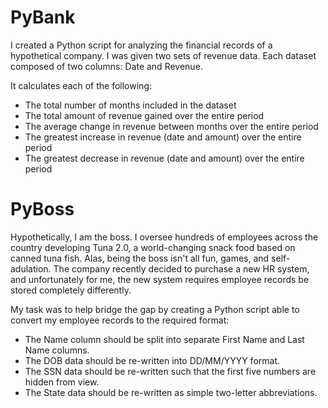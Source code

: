 # PyBank
I created a Python script for analyzing the financial records of a hypothetical company. I was given two sets of revenue data. Each dataset composed of two columns: Date and Revenue.

It calculates each of the following:
- The total number of months included in the dataset
- The total amount of revenue gained over the entire period
- The average change in revenue between months over the entire period
- The greatest increase in revenue (date and amount) over the entire period
- The greatest decrease in revenue (date and amount) over the entire period

# PyBoss
Hypothetically, I am the boss. I oversee hundreds of employees across the country developing Tuna 2.0, a world-changing snack food based on canned tuna fish. Alas, being the boss isn't all fun, games, and self-adulation. The company recently decided to purchase a new HR system, and unfortunately for me, the new system requires employee records be stored completely differently.

My task was to help bridge the gap by creating a Python script able to convert my employee records to the required format:
- The Name column should be split into separate First Name and Last Name columns.
- The DOB data should be re-written into DD/MM/YYYY format.
- The SSN data should be re-written such that the first five numbers are hidden from view.
- The State data should be re-written as simple two-letter abbreviations.
